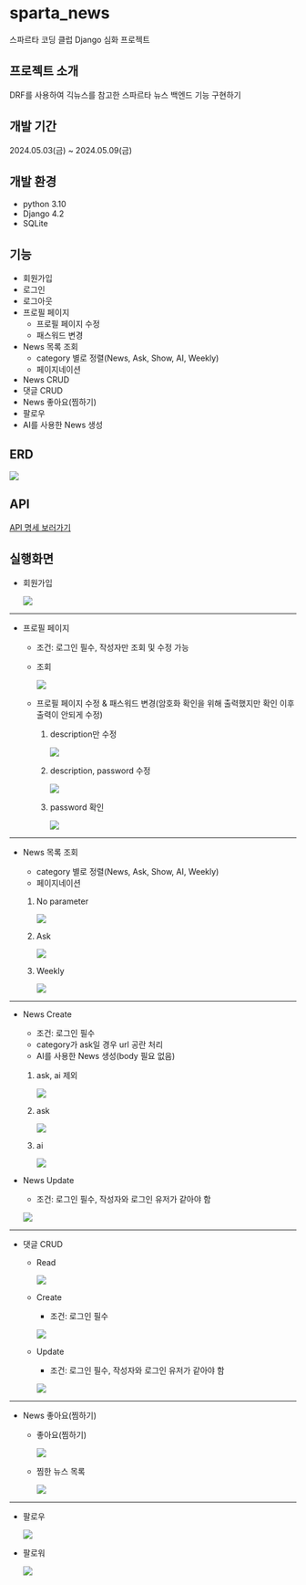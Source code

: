# sparta_news
스파르타 코딩 클럽 Django 심화 프로젝트

## 프로젝트 소개
DRF를 사용하여 긱뉴스를 참고한 스파르타 뉴스 백엔드 기능 구현하기

## 개발 기간
2024.05.03(금) ~ 2024.05.09(금)

## 개발 환경
- python 3.10
- Django 4.2
- SQLite

## 기능
- 회원가입
- 로그인
- 로그아웃
- 프로필 페이지
  - 프로필 페이지 수정
  - 패스워드 변경
- News 목록 조회
  - category 별로 정렬(News, Ask, Show, AI, Weekly)
  - 페이지네이션
- News CRUD
- 댓글 CRUD
- News 좋아요(찜하기)
- 팔로우
- AI를 사용한 News 생성

## ERD

  ![](https://github.com/Juunsik/sparta_news/blob/main/News_postman/erd1.png)

## API
  [API 명세 보러가기](https://www.notion.so/4-S-A-041f754dfeb44f59b7dee3d2049c6ec9)
  
## 실행화면
- 회원가입
  
  ![](https://github.com/Juunsik/sparta_news/blob/dev/News_postman/signup.png)

----
- 프로필 페이지
  - 조건: 로그인 필수, 작성자만 조회 및 수정 가능
  - 조회
    
    ![](https://github.com/Juunsik/sparta_news/blob/dev/News_postman/profile_get.png)
    
  - 프로필 페이지 수정 & 패스워드 변경(암호화 확인을 위해 출력했지만 확인 이후 출력이 안되게 수정)
    1. description만 수정
    
       ![](https://github.com/Juunsik/sparta_news/blob/dev/News_postman/only%20description.png)

    2. description, password 수정

       ![](https://github.com/Juunsik/sparta_news/blob/dev/News_postman/both%20descriptoin%2C%20password.png)

    3. password 확인
       
       ![](https://github.com/Juunsik/sparta_news/blob/dev/News_postman/password%20not%20equal.png)

-----
- News 목록 조회
  - category 별로 정렬(News, Ask, Show, AI, Weekly)
  - 페이지네이션
    
  1. No parameter
     
     ![](https://github.com/Juunsik/sparta_news/blob/dev/News_postman/news%20list%20no%20param.png)

  2. Ask
     
     ![](https://github.com/Juunsik/sparta_news/blob/dev/News_postman/news%20list%20ask.png)

  3. Weekly
     
     ![](https://github.com/Juunsik/sparta_news/blob/dev/News_postman/news%20list%20weekly.png)

-----    
- News Create
  - 조건: 로그인 필수
  - category가 ask일 경우 url 공란 처리
  - AI를 사용한 News 생성(body 필요 없음)
 
  1. ask, ai 제외
   
     ![](https://github.com/Juunsik/sparta_news/blob/dev/News_postman/news%20create.png)

  2. ask
   
     ![](https://github.com/Juunsik/sparta_news/blob/dev/News_postman/new%20create%20ask.png)

  3. ai
  
     ![](https://github.com/Juunsik/sparta_news/blob/dev/News_postman/news%20create%20ai.png)


- News Update
  - 조건: 로그인 필수, 작성자와 로그인 유저가 같아야 함
    
  ![](https://github.com/Juunsik/sparta_news/blob/dev/News_postman/news%20update.png)

-----
- 댓글 CRUD
  - Read
    
    ![](https://github.com/Juunsik/sparta_news/blob/dev/News_postman/comments%20list.png)

  - Create
    - 조건: 로그인 필수
      
    ![](https://github.com/Juunsik/sparta_news/blob/dev/News_postman/comment%20create.png)

  - Update
    - 조건: 로그인 필수, 작성자와 로그인 유저가 같아야 함
      
    ![](https://github.com/Juunsik/sparta_news/blob/dev/News_postman/comment%20update.png)

-----
- News 좋아요(찜하기)
  - 좋아요(찜하기)
    
    ![](https://github.com/Juunsik/sparta_news/blob/dev/News_postman/like%20news.png)

  - 찜한 뉴스 목록
    
    ![](https://github.com/Juunsik/sparta_news/blob/dev/News_postman/like%20news%20list.png)

-----
- 팔로우
  
  ![](https://github.com/Juunsik/sparta_news/blob/dev/News_postman/follow.png)
  
- 팔로워
  
  ![](https://github.com/Juunsik/sparta_news/blob/dev/News_postman/follow%20list.png)
